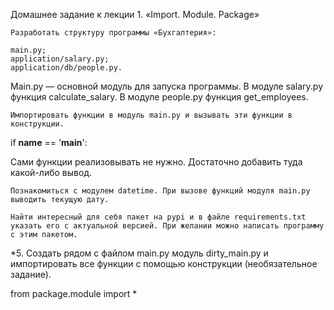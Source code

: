 Домашнее задание к лекции 1. «Import. Module. Package»

    Разработать структуру программы «Бухгалтерия»:

    main.py;
    application/salary.py;
    application/db/people.py.

Main.py — основной модуль для запуска программы.
В модуле salary.py функция calculate_salary.
В модуле people.py функция get_employees.

    Импортировать функции в модуль main.py и вызывать эти функции в конструкции.

if __name__ == '__main__':

Сами функции реализовывать не нужно. Достаточно добавить туда какой-либо вывод.

    Познакомиться с модулем datetime. При вызове функций модуля main.py выводить текущую дату.

    Найти интересный для себя пакет на pypi и в файле requirements.txt указать его с актуальной версией. При желании можно написать программу с этим пакетом.

*5. Создать рядом с файлом main.py модуль dirty_main.py и импортировать все функции с помощью конструкции (необязательное задание).

from package.module import *
